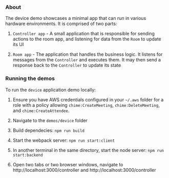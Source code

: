 ### About

The device demo showcases a minimal app that can run in various hardware environments. It is comprised of two parts:

1. `Controller app` - A small application that is responsible for sending actions to the room app, and listening for data from the `Room` to update its UI

2. `Room app` - The application that handles the business logic. It listens for messages from the `Controller` and executes them. It may then send a response back to the `Controller` to update its state

### Running the demos

To run the `device` application demo locally:

1. Ensure you have AWS credentials configured in your `~/.aws` folder for a role with a policy allowing `chime:CreateMeeting`, `chime:DeleteMeeting`, and `chime:CreateAttendee`.

2. Navigate to the `demos/device` folder

3. Build dependecies: `npm run build`

4. Start the webpack server: `npm run start:client`

5. In another terminal in the same directory, start the node server: `npm run start:backend`

6. Open two tabs or two browser windows, navigate to http://localhost:3000/controller and http://localhost:3000/controller
